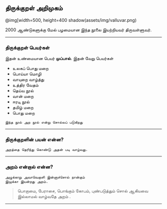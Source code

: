 ## திருக்குறள் அறிமுகம்

@img[width=500, height=400 shadow(assets/img/valluvar.png)

2000 ஆண்டுகளுக்கு மேல் பழமையான இந்த நூலை இயற்றியவர் திருவள்ளுவர்.

---

### திருக்குறள் பெயர்கள்

இதன் உண்மையான பெயர் **முப்பால்**. இதன் வேறு பெயர்கள்

* உலகப்  பொது  மறை 
* பொய்யா மொழி 
* வாயுறை  வாழ்த்து 
* உத்திர வேதம் 
* தெய்வ  நூல் 
* வான் மறை 
* ஈரடி நூல் 
* தமிழ் மறை 
* பொது மறை 


```
இந்த நூல் அற நூல் என்று சொல்லப் படுகிறது
```

---

### திருக்குறளின் பயன் என்ன?

```
அறத்தை தெரிந்து கொண்டு அதன் படி வாழ்வது.
```

---

### அறம் என்றால் என்ன?


```
அழுக்காறு அவாவெகுளி இன்னாச்சொல் நான்கும்
இழுக்கா இயன்றது அறம்.
```

> பொறாமை, பேராசை, பொங்கும் கோபம், புண்படுத்தும் சொல் ஆகியவை
> இல்லாமல் வாழ்வதே அறம் .



---
